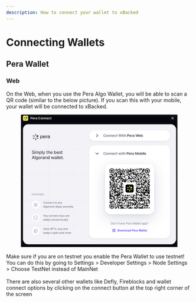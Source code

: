 ```yaml
---
description: How to connect your wallet to xBacked
---
```


# Connecting Wallets

## Pera Wallet

### Web

On the Web, when you use the Pera Algo Wallet, you will be able to scan a QR code (similar to the below picture). If you scan this with your mobile, your wallet will be connected to xBacked.

<figure><img src="../.gitbook/assets/Screenshot 2024-01-31 at 15.48.58.png" alt=""><figcaption></figcaption></figure>

Make sure if you are on testnet you enable the Pera Wallet to use testnet! You can do this by going to Settings > Developer Settings > Node Settings > Choose TestNet instead of MainNet\
\
There are also several other wallets like Defly, Fireblocks and wallet connect options by clicking on the connect button at the top right corner of the screen
